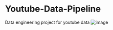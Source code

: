# Youtube-Data-Pipeline
Data engineering project for youtube data
![image](https://user-images.githubusercontent.com/78126718/173133889-4ea826de-28a6-40ea-954a-88234b70a0db.png)
